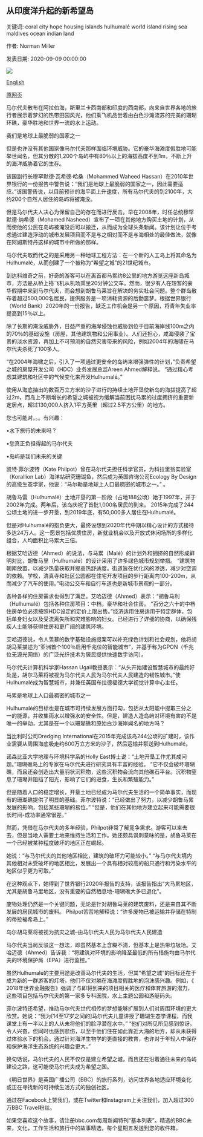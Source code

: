 ## 从印度洋升起的新希望岛

关键词: coral city hope housing islands hulhumalé world island rising sea maldives ocean indian land

作者: Norman Miller

发表日期: 2020-09-09 00:00:00

![](https://ychef.files.bbci.co.uk/624x351/p08p0nx6.jpg)

[English](A%20new%20island%20of%20hope%20rising%20from%20the%20Indian%20Ocean.md)

[原网页](https://www.bbc.com/travel/story/20200909-a-new-island-of-hope-rising-from-the-indian-ocean)

马尔代夫散布在阿拉伯海，斯里兰卡西南部和印度的西南部，向来自世界各地的旅行者展示着梦幻的热带田园风光，他们乘飞机品尝着由白色沙滩流苏的完美的珊瑚环礁，豪华胜地和世界一流的水上运动。

我们是地球上最脆弱的国家之一

但是也许没有其他国家像马尔代夫那样面临环境威胁。它的豪华海滩度假胜地可能举世闻名，但其分散的1,200个岛屿中有80％以上的海拔高度不到1m，不断上升的海洋威胁着它的生存。

该国副行长穆罕默德·瓦希德·哈桑（Mohammed Waheed Hassan）在2010年世界银行的一份报告中警告说：“我们是地球上最脆弱的国家之一，因此需要适应。”该国警告说，以目前预计的海平面上升速度，所有马尔代夫的到2100年，大约200个自然人居住的岛屿将被淹没。

但是马尔代夫人决心为保留自己的存在而进行反击。早在2008年，时任总统穆罕默德·纳希德（Mohamed Nasheed）宣布了一项在其他地方购买土地的计划，从而使他的公民在岛屿被淹没后可以搬迁，从而成为全球头条新闻。该计划让位于考虑通过建造浮动的城市发展项目而不是与之相对而不是与海相处的最佳做法，就像在阿姆斯特丹这样的城市中所做的那样。

马尔代夫取而代之的是采用另一种地球工程方法：在一个新的人工岛上将其命名为Hulhumalé，从而创建了一个被称为“希望之城”的21世纪城市。

到达科维奇之前，好奇的游客可以在离首都马累约8公里的地方游览这座新岛城市，方法是从桥上搭飞机从机场乘坐20分钟公交车。然而，很少有人在短暂的豪华假期中来到马尔代夫，而会想到胡鲁马莱旨在解决的务实社会问题。整个群岛散布着超过500,000名居民，提供服务是一项消耗资源的后勤噩梦。根据世界银行（World Bank）2020年的一份报告，缺乏工作机会是另一个原因，将青年失业率提高到15％以上。

除了长期的淹没威胁外，日益严重的海岸侵蚀也威胁到位于目前海岸线100m之内的70％的基础设施（房屋，其他建筑物和公用事业）。人们还担心，咸海侵袭了宝贵的淡水资源，再加上不可预测的自然灾害带来的风险，例如2004年的海啸在马尔代夫杀死了100多人。

“在2004年海啸之后，引入了一项通过更安全的岛屿来增强弹性的计划，”负责希望之城的房屋开发公司（HDC）业务发展总监Areen Ahmed解释说。 “通过精心考虑其建筑和社区中的气候变化来开发Hulhumalé。”

使用从海底抽出的数百万立方米的沙子进行的持续土地开垦使新岛的海拔提高了超过2m，而岛上不断增长的希望之城被视为缓解当前困扰马累的过度拥挤的重要新定居点，超过130,000人挤入1平方英里（超过2.5平方公里）的地方。

您也可能对。。。有兴趣：

•水下旅行的未来吗？

•您真正负担得起的马尔代夫

•岛屿是我们未来的关键

凯特·菲尔波特（Kate Philpot）曾在马尔代夫担任科学官员，为科拉里翁实验室（Korallion Lab）海洋站研究珊瑚鱼，然后成为英国咨询公司Ecology By Design的高级生态学家，他说：“马尔勒是地球上人口最稠密的城市之一。” 。

胡鲁马雷（Hulhumalé）土地开垦的第一阶段（占地188公顷）始于1997年，并于2002年完成。两年后，该岛庆祝了首批1,000名居民的到来。 2015年完成了244公顷土地的进一步开垦，到2019年底，有50,000多人居住在Hulhumalé。

但是对Hulhumalé的抱负更大，最终设想到2020年代中期以精心设计的方式接待多达24万人。这一愿景包括优质住房，新就业机会以及开放式休闲场所的多样化组合，人均面积比马累大三倍。

根据艾哈迈德（Ahmed）的说法，与马累（Malé）的计划外和拥挤的自然形成鲜明对比，胡鲁马里（Hulhumalé）的设计采用了许多绿色城市规划举措。 “建筑物朝南放置，以减少热量获取并提高热舒适度。街道旨在优化风的渗透，减少对空调的依赖。学校，清真寺和社区公园都在住宅开发项目的步行距离内100-200m，从而减少了汽车的使用。”电动公交车和自行车道也是新城市景观的一部分。

各种各样的住房需求也得到了满足。艾哈迈德（Ahmed）表示：“胡鲁马利（Hulhumalé）包括各种住房项目：中档，豪华和社会住房。 “百分之六十的中档住房单位必须按照HDC设定的定价上限出售。”经济适用住房适用于特定群体，包括单身妇女以及受流离失所和灾难影响的妇女。已经进行了详细的协商，以确保残疾人士能够获得住房和更广阔的建筑环境。

艾哈迈德说，令人羡慕的数字基础设施提案可以补充绿色计划和社会规划，他将胡胡马莱描述为“亚洲首个100％启用千兆位的智能城市”，并基于称为GPON（千兆位无源光网络）的广泛光纤技术为居民提供快速数字访问）。

马尔代夫计算机科学家Hassan Ugail教授表示：“从头开始建设智慧城市的最终好处是，胡尔马莱将被视为马尔代夫人民为马尔代夫人民建造的韧性城市。”使Hulhumalé成为智慧城市，并兼任英国布拉德福德大学视觉计算中心主任。

马累是地球上人口最稠密的城市之一

Hulhumalé的目标也是在城市可持续发展方面打勾，包括从太阳能中提取三分之一的能源，并收集雨水以增强水的安全性。但是，建造人造岛屿对环境有害的不是唯一的举动，尤其是在一个以珊瑚礁和原始白沙海岸闻名的地方吗？

当比利时公司Dredging International在2015年完成该岛244公顷的扩建时，该作业需要从周围海底吸走约600万立方米的沙子，然后运输并泵送到Hulhumalé。

诺森比亚大学地理与环境科学系的Holly East博士说：“土地开垦工作尤其成问题。”珊瑚礁岛上的专家在马尔代夫进行研究具有丰富的经验。 “它不仅会破坏珊瑚礁，而且还会创造出大量羽状沉积物，这些沉积物会流向其他礁石平台。沉积物窒息了珊瑚并阻挡了阳光，影响了它们的进食，生长和繁殖能力。”

但是随着人口的稳定增长，开垦土地已经成为马尔代夫生活的一个简单事实，而现有的珊瑚礁提供了明显的基础。菲尔波特说：“已经做出了努力，以减少胡鲁马累发展的影响，包括某些珊瑚的易位。” “但是，他们在其他地方建立起来可能需要很长时间-成功率通常很差。”

然而，凭借在马尔代夫的多年经验，Philpot非常了解竞争需求。游客可以来去去，但是当地人需要土地来维持生活和工作。她还颇具讽刺意味的是，胡鲁马莱在一个已经被某种程度破坏的地区正在崛起。

她说：“与马尔代夫的其他地区相比，建筑的破坏力可能较小。” “与马尔代夫境内其他相对未受破坏的地区相比，发展出一个具有相对较高的船只通行和污染水平的地区似乎更为可取。”

在这种观点下，她得到了世界银行2020年报告的支持，该报告指出“大马累地区，尤其是胡鲁马里地区，没有重要的自然栖息地-珊瑚礁大多已退化”。

废物处理仍然是一个关键问题，无论是针对胡鲁马莱的建筑废料，还是来自其不断发展的居民城市的废料。 Philpot苦苦地解释说：“许多废物已被运输并存储在特制的蒂拉福希岛上。”

乌尔胡马莱将被视为抗灾之城–由马尔代夫人民为马尔代夫人民建造

马尔代夫当局反驳这一想法，即虽然基本上含糊不清，但基本上是热带垃圾场。艾哈迈德（Ahmed）告诉我：“将建筑对环境的影响降至最低的所有措施均由马尔代夫的环境保护局（EPA）进行监控。”

虽然Hulhumalé的主要用途是改善马尔代夫的生活，但其“希望之城”的目标还在于成为新的一群游客的灯塔，他们不仅对躺在海滩度假胜地的泡沫感兴趣。例如，《 2018年世界金融报告》强调了与即将到来的项目相关的医疗和体育旅游的潜力，这些项目包括马尔代夫的第一家多专科医院，水上主题公园和游艇码头。

菲尔波特还希望，推动马尔代夫世代相传的梦想能够扩展到人们对周围环境的更大欣赏。她说：“我为[14至17岁之间的]马尔代夫儿童讲授了珊瑚生态学课程，而我课堂上有一半以上的人从未将他们的脸浮潜在水中。” “他们对所见所见感到惊讶，令人兴奋，但同时也感到悲伤，以至于他们住在如此靠近大海的地方，却从未获得过体验水下的机会。通过针对海洋生物学的更直接的教育，也许对于年轻人中保存和保护海洋生态系统的兴趣会更大。”

换句话说，马尔代夫的人民不仅仅是建立希望之城，而且还在沿着通往未来的岛屿建设之路，这可能使马尔代夫成为希望之国。

《明日世界》是英国广播公司（BBC）的旅行系列，访问世界各地适应环境变化或正在寻找新的可持续生活方式的独创社区。

通过在Facebook上赞我们，或在Twitter和Instagram上关注我们，加入超过300万BBC Travel粉丝。

如果您喜欢这个故事，请注册bbc.com每周新闻特刊“基本列表”。精选的BBC未来，文化，工作生活和旅行中的故事精选，每个星期五发送到您的收件箱。